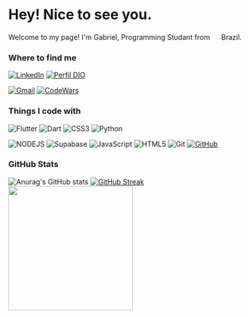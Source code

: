 # Hey! Nice to see you.


Welcome to my page! I'm Gabriel, Programming Studant from <img src="https://cdn-icons-png.flaticon.com/128/9906/9906449.png" width="15"/> Brazil.
### Where to find me

[![LinkedIn](https://img.shields.io/badge/LinkedIn-0077B5?style=for-the-badge&logo=linkedin&logoColor=white)](https://www.linkedin.com/in/gabrielnas)
[![Perfil DIO](https://img.shields.io/badge/DIO-30A3DC?style=for-the-badge)](https://www.dio.me/users/lulubiel09)

[![Gmail](https://img.shields.io/badge/Gmail-333333?style=for-the-badge&logo=gmail&logoColor=red)](mailto:gabrieln99626@gmail.com)
[![CodeWars](https://img.shields.io/badge/CodeWars-B1361E?style=for-the-badge&logo=codewars&logoColor=white)](https://www.codewars.com/users/Ywtoo)

### Things I code with

![Flutter](https://img.shields.io/badge/Flutter-02569B?style=for-the-badge&logo=flutter&logoColor=white)
![Dart](https://img.shields.io/badge/Dart-0175C2?style=for-the-badge&logo=dart&logoColor=white)
![CSS3](https://img.shields.io/badge/CSS3-1572B6?style=for-the-badge&logo=css3&logoColor=white)
![Python](https://img.shields.io/badge/python-3670A0?style=for-the-badge&logo=python&logoColor=ffdd54)

![NODEJS](https://img.shields.io/badge/NODE.JS-5FA04E?style=for-the-badge&logo=nodedotjs&logoColor=white)
![Supabase](https://img.shields.io/badge/Supabase-3FCF8E?style=for-the-badge&logo=supabase&logoColor=white)
![JavaScript](https://img.shields.io/badge/JavaScript-F7DF1E?style=for-the-badge&logo=javascript&logoColor=black)
![HTML5](https://img.shields.io/badge/HTML5-E34F26?style=for-the-badge&logo=html5&logoColor=white)
![Git](https://img.shields.io/badge/GIT-E44C30?style=for-the-badge&logo=git&logoColor=white)
[![GitHub](https://img.shields.io/badge/GitHub-100000?style=for-the-badge&logo=github&logoColor=white)](https://github.com/Ywtoo)

### GitHub Stats
![Anurag's GitHub stats](https://github-readme-stats.vercel.app/api?username=Ywtoo&theme=github_dark_dimmed&show_icons=true&bg_color=151515&hide_border=true)
[![GitHub Streak](https://streak-stats.demolab.com?user=Ywtoo&theme=transparent&hide_border=true&exclude_days=Sun%2CSat&card_width=380&background=151515)](https://git.io/streak-stats)
<a href="https://github.com/anuraghazra/github-readme-stats">
  <img height=250 align="center" src="https://github-readme-stats-git-masterrstaa-rickstaa.vercel.app/api/top-langs/?username=Ywtoo&theme=github_dark_dimmed&show_icons=true&bg_color=151515&hide_border=true" />
</a>

<!---
Ywtoo/Ywtoo is a ✨ special ✨ repository because its `README.md` (this file) appears on your GitHub profile.
You can click the Preview link to take a look at your changes.
--->
